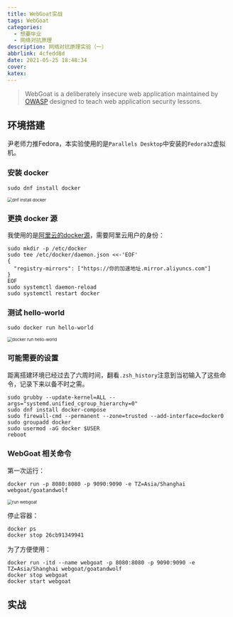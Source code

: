 ```yaml
---
title: WebGoat实战
tags: WebGoat
categories:
  - 想要毕业
  - 网络对抗原理
description: 网络对抗原理实验（一）
abbrlink: 4cfedd8d
date: 2021-05-25 18:48:34
cover:
katex:
---
```


> WebGoat is a deliberately insecure web application maintained by [OWASP](http://www.owasp.org/) designed to teach web application security lessons.

## 环境搭建

尹老师力推Fedora，本实验使用的是`Parallels Desktop`中安装的`Fedora32`虚拟机。

### 安装 docker

```shell
sudo dnf install docker
```

<img src="https://img.foopi.top/postpic/dnf install docker.webp" alt="dnf install docker" style="zoom:67%;" />

### 更换 docker 源

我使用的是[阿里云的docker源](https://cr.console.aliyun.com/cn-hangzhou/instances/mirrors)，需要阿里云用户的身份：

```shell
sudo mkdir -p /etc/docker
sudo tee /etc/docker/daemon.json <<-'EOF'
{
  "registry-mirrors": ["https://你的加速地址.mirror.aliyuncs.com"]
}
EOF
sudo systemctl daemon-reload
sudo systemctl restart docker
```

### 测试 hello-world

```shell
sudo docker run hello-world
```

<img src="https://img.foopi.top/postpic/docker run hello-world.webp" alt="docker run hello-world" style="zoom:67%;" />

### 可能需要的设置

距离搭建环境已经过去了六周时间，翻看`.zsh_history`注意到当初输入了这些命令，记录下来以备不时之需。

```shell
sudo grubby --update-kernel=ALL --args="systemd.unified_cgroup_hierarchy=0"
sudo dnf install docker-compose
sudo firewall-cmd --permanent --zone=trusted --add-interface=docker0
sudo groupadd docker
sudo usermod -aG docker $USER
reboot
```

### WebGoat 相关命令

第一次运行：

```shell
docker run -p 8080:8080 -p 9090:9090 -e TZ=Asia/Shanghai webgoat/goatandwolf
```

<img src="https://img.foopi.top/postpic/run webgoat.webp" alt="run webgoat" style="zoom:67%;" />

停止容器：

```shell
docker ps
docker stop 26cb91349941
```

为了方便使用：

```shell
docker run -itd --name webgoat -p 8080:8080 -p 9090:9090 -e TZ=Asia/Shanghai webgoat/goatandwolf
docker stop webgoat
docker start webgoat
```

## 实战

